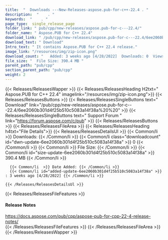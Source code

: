 ```yaml
---
title:  "  Downloads ---New-Releases-aspose.pub-for-c++-22.4 . " 
description:  "    . " 
keywords:  "    . " 
page_type:  single_release_page
folder_link: " pub/cpp/new-releases/aspose.pub-for-c---22.4/"
folder_name: " Aspose.PUB for C++ 22.4"
download_link: " /pub/cpp/new-releases/aspose.pub-for-c---22.4/6ee2060b301d4f25b510c5083a14f38a"
download_text: " Download"
Intro_text: " It contains Aspose.PUB for C++ 22.4 release."
image_link: "/resources/img/zip-icon.png"
download_count: "   Added: 3 weeks ago [4/28/2022]  Downloads: 0  Views: 8"
file_size: "  File Size: 390.4 MB "
parent_path: "pub/cpp"
section_parent_path: "pub/cpp"
weight: 2 
---
```


{{< Releases/ReleasesWapper >}}
  {{< Releases/ReleasesHeading H2txt=" Aspose.PUB for C++ 22.4" imagelink="/resources/img/zip-icon.png">}}
  {{< Releases/ReleasesButtons >}}
    {{< Releases/ReleasesSingleButtons text=" Download" link="/pub/cpp/new-releases/aspose.pub-for-c---22.4/6ee2060b301d4f25b510c5083a14f38a%20%20" >}}
    {{< Releases/ReleasesSingleButtons text=" Support Forum " link="https://forum.aspose.com/c/pub" >}}
  {{< Releases/ReleasesButtons >}}
  {{< Releases/ReleasesFileArea >}}
    {{< Releases/ReleasesHeading h4txt="File Details">}}
    {{< Releases/ReleasesDetailsUl >}}
            {{< Common/li  >}} Downloads: {{< /Common/li >}} 
      {{< Common/li class="downloadcount" id="dwn-update-6ee2060b301d4f25b510c5083a14f38a" >}} 0 {{< /Common/li >}} 
      {{< Common/li  >}} File Size: {{< /Common/li >}} 
      {{< Common/li id="size-update-6ee2060b301d4f25b510c5083a14f38a" >}} 390.4 MB {{< /Common/li >}} 


      {{< Common/li  >}} Date Added: {{< /Common/li >}} 
      {{< Common/li id="added-update-6ee2060b301d4f25b510c5083a14f38a" >}} : 3 weeks ago [4/28/2022] {{< /Common/li >}} 

    {{< /Releases/ReleasesDetailsUl >}}

  {{< Releases/ReleasesFileFeatures >}}
      <h4>Release Notes</h4><div><a href="https://docs.aspose.com/pub/cpp/aspose-pub-for-cpp-22-4-release-notes/">https://docs.aspose.com/pub/cpp/aspose-pub-for-cpp-22-4-release-notes/</a></div>
  {{< /Releases/ReleasesFileFeatures >}}
 {{< /Releases/ReleasesFileArea >}}
{{< /Releases/ReleasesWapper >}}



